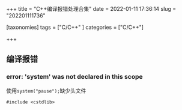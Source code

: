 +++
title = "C++编译报错处理合集"
date = 2022-01-11 17:36:14
slug = "202201111736"

[taxonomies]
tags = ["C/C++" ]
categories = ["C/C++"]

+++

<!-- more -->

## 编译报错

### error: 'system' was not declared in this scope

使用`system("pause");`缺少头文件

```
#include <cstdlib> 
```

